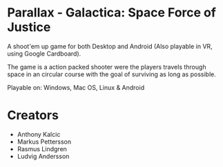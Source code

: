# Parallax - Galactica: Space Force of Justice

A shoot'em up game for both Desktop and Android (Also playable in VR, using Google Cardboard).

The game is a action packed shooter were the players travels through space in an circular course with the goal of surviving as long as possible. 

Playable on: Windows, Mac OS, Linux & Android

# Creators

* Anthony Kalcic
* Markus Pettersson
* Rasmus Lindgren
* Ludvig Andersson



